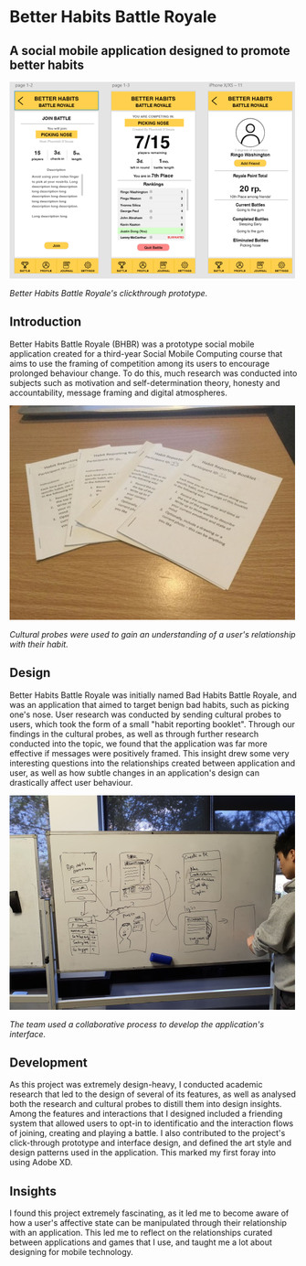 # Better Habits Battle Royale
## A social mobile application designed to promote better habits

![Better Habits Battle Royale](./assets/img/md/bhbr/xd_prototype.png) 

_Better Habits Battle Royale's clickthrough prototype._

## Introduction
Better Habits Battle Royale (BHBR) was a prototype social mobile application created for a third-year Social Mobile Computing course that aims to use the framing of competition among its users to encourage prolonged behaviour change. To do this, much research was conducted into subjects such as motivation and self-determination theory, honesty and accountability, message framing and digital atmospheres. 

![Cultural Probes](./assets/img/md/bhbr/cultural_probes.jpg) 

_Cultural probes were used to gain an understanding of a user's relationship with their habit._


## Design
Better Habits Battle Royale was initially named Bad Habits Battle Royale, and was an application that aimed to target benign bad habits, such as picking one's nose. User research was conducted by sending cultural probes to users, which took the form of a small "habit reporting booklet". Through our findings in the cultural probes, as well as through further research conducted into the topic, we found that the application was far more effective if messages were positively framed. This insight drew some very interesting questions into the relationships created between application and user, as well as how subtle changes in an application's design can drastically affect user behaviour.


![Interface Design](./assets/img/md/bhbr/interface_design.jpg) 

_The team used a collaborative process to develop the application's interface._


## Development

As this project was extremely design-heavy, I conducted academic research that led to the design of several of its features, as well as analysed both the research and cultural probes to distill them into design insights. Among the features and interactions that I designed included a friending system that allowed users to opt-in to identificatio and the interaction flows of joining, creating and playing a battle. I also contributed to the project's click-through prototype and interface design, and defined the art style and design patterns used in the application. This marked my first foray into using Adobe XD.

## Insights

I found this project extremely fascinating, as it led me to become aware of how a user's affective state can be manipulated through their relationship with an application. This led me to reflect on the relationships curated between applications and games that I use, and taught me a lot about designing for mobile technology.

